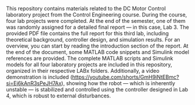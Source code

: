 This repository contains materials related to the DC Motor Control laboratory project from the Control Engineering course.
During the course, four lab projects were completed. At the end of the semester, one of them was randomly assigned for a detailed final report — in this case, Lab 3.
The provided PDF file contains the full report for this third lab, including theoretical background, controller design, and simulation results.
For an overview, you can start by reading the introduction section of the report.
At the end of the document, some MATLAB code snippets and Simulink model references are provided.
The complete MATLAB scripts and Simulink models for all four laboratory projects are included in this repository, organized in their respective LABx folders.
Additionally, a video demonstration is included (https://youtube.com/shorts/GmH9iNtEBmc?si=Ej6kAnR3sPeJH7Ax), showing how the robot — which is inherently unstable — is stabilized and controlled using the controller designed in Lab 4, which is robust to external disturbances.
